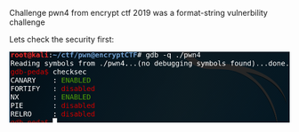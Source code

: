 Challenge pwn4 from encrypt ctf 2019 was a format-string vulnerbility challenge

Lets check the security first:

![](imgs/canary.png)





